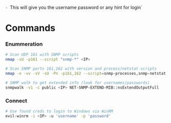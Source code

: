 `- `This will give you the username password or any hint for login`

# Commands 

### Enummeration
```bash
# Scan UDP 161 with SNMP scripts
nmap -sU -p161 --script "snmp-*" <IP>

# Scan SNMP ports 161,162 with version and process/netstat scripts
nmap -n -vv -sV -sU -Pn -p161,162 --script=snmp-processes,snmp-netstat <IP>

# SNMP walk to get extended info (look for usernames/passwords)
snmpwalk -v1 -c public <IP> NET-SNMP-EXTEND-MIB::nsExtendOutputFull
```
### Connect
```bash
# Use found creds to login to Windows via WinRM
evil-winrm -i <IP> -u 'username' -p 'password'
```
